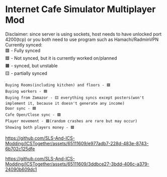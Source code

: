 # Internet Cafe Simulator Multiplayer Mod
Disclaimer: since server is using sockets, host needs to have unlocked port 4200(tcp) or you both need to use program such as Hamachi/RadminVPN<br/>
Currently synced:<br/>
🟩 - Fully synced<br/>
🟦 - Not synced, but it is currently worked on/planned<br/>
🟧 - synced, but unstable<br/>
🟨 - partially synced<br/>
```
Buying Rooms(including kitchen) and floors - 🟩
Buying workers - 🟦
Buying from Zamazor - 🟨 everything syncs except posters(won't implement it, because it doesn't generate any income)
Door sync - 🟦
Cafe Open/Close sync - 🟩
Player movement - 🟩(random crashes are rare but may occur)
Showing both players money - 🟩
```
https://github.com/SLS-And-ICS-Modding/ICSTogether/assets/65111609/e977adb7-228d-483e-8743-6b702c125dfe

https://github.com/SLS-And-ICS-Modding/ICSTogether/assets/65111609/3ddbce27-3bdd-406c-a379-24090b609dc1


